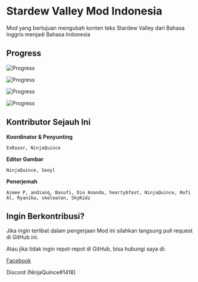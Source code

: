 # Stardew Valley Mod Indonesia
 Mod yang bertujuan mengubah konten teks Stardew Valley dari Bahasa Inggris menjadi Bahasa Indonesia
 
## Progress
 ![Progress](https://progress-bar.dev/85/?title=teks)
 <!-- 145 dari 169 file teks -->
 
 ![Progress](https://progress-bar.dev/27/?title=koreksi-teks)
 <!-- 46 dari 169 file teks -->
 
 ![Progress](https://progress-bar.dev/100/?title=gambar)
 <!-- 29 dari 29 file gambar -->

  ![Progress](https://progress-bar.dev/96/?title=koreksi-gambar)
 <!-- 28 dari 29 file gambar -->

## Kontributor Sejauh Ini
**Koordinator & Penyunting**
```
ExRazor, NinjaQuince
```
**Editor Gambar**
```
NinjaQuince, Seoyl
```
**Penerjemah**
```
Aimee P, andianq, Basufi, Dio Ananda, heartybfast, NinjaQuince, Rofi Al, Ryanika, skeleaten, SkyKidz  
```
## Ingin Berkontribusi?
Jika ingin terlibat dalam pengerjaan Mod ini silahkan langsung pull request di GitHub ini.

Atau jika tidak ingin repot-repot di GitHub, bisa hubungi saya di:

[Facebook](https://facebook.com/Galih.Bagas/) 

Discord (NinjaQuince#1418)

